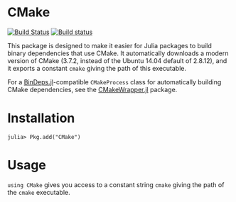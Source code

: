 # CMake

[![Build Status](https://travis-ci.org/JuliaPackaging/CMake.jl.svg?branch=master)](https://travis-ci.org/JuliaPackaging/CMake.jl)
[![Build status](https://ci.appveyor.com/api/projects/status/49wbo3l6pyw8gh69/branch/master?svg=true)](https://ci.appveyor.com/project/StevenGJohnson/cmake-jl/branch/master)

This package is designed to make it easier for Julia packages to build binary dependencies that use CMake. It automatically downloads a modern version of CMake (3.7.2, instead of the Ubuntu 14.04 default of 2.8.12), and it exports a constant `cmake` giving the path of this executable.

For a [BinDeps.jl](https://github.com/JuliaLang/BinDeps.jl)-compatible `CMakeProcess` class for automatically building CMake dependencies,
see the [CMakeWrapper.jl](https://github.com/JuliaPackaging/CMakeWrapper.jl) package.

# Installation

    julia> Pkg.add("CMake")

# Usage

`using CMake` gives you access to a constant string `cmake` giving
the path of the `cmake` executable.
